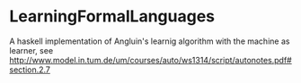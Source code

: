 LearningFormalLanguages
=======================

A haskell implementation of Angluin's learnig algorithm with the machine as learner, see http://www.model.in.tum.de/um/courses/auto/ws1314/script/autonotes.pdf#section.2.7
